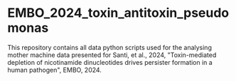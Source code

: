 # EMBO_2024_toxin_antitoxin_pseudomonas
This repository contains all data python scripts used for the analysing mother machine data presented for Santi, et al., 2024, "Toxin-mediated depletion of nicotinamide dinucleotides drives persister formation in a human pathogen", EMBO, 2024.
